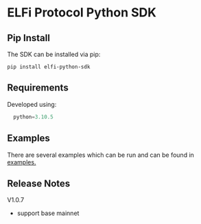 # ELFi Protocol Python SDK

## Pip Install

The SDK can be installed via pip:

```
pip install elfi-python-sdk
```

## Requirements

Developed using:
```python
  python=3.10.5
```

## Examples

There are several examples which can be run and can be found in [examples.](https://github.com/0xCedar/elfi_python_sdk/blob/main/examples/)


## Release Notes

V1.0.7
- support base mainnet
